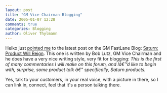 ```yaml
---
layout: post
title: "GM Vice Chairman Blogging"
date: 2005-01-07 12:28
comments: true
categories: Blogging
author: Oliver Thylmann
---
```



Heiko just [pointed me](http://www.hebig.com/archives/002773.shtml) to the latest post on the GM FastLane Blog: [Saturn: Product Will Reign](http://fastlane.gmblogs.com/archives/2005/01/saturn_product_1.html#more). This one is written by Bob Lutz, GM Vice Chairman and he does have a very nice writing style, very fit for blogging: *This is the first of many commentaries I will make on this forum, and Iâ€™d like to begin with, surprise, some product talk â€” specifically, Saturn products.*

Yes, talk to your customers, in your real voice, with a picture in  there, so I can link in, connect, feel that it's a person talking there.


